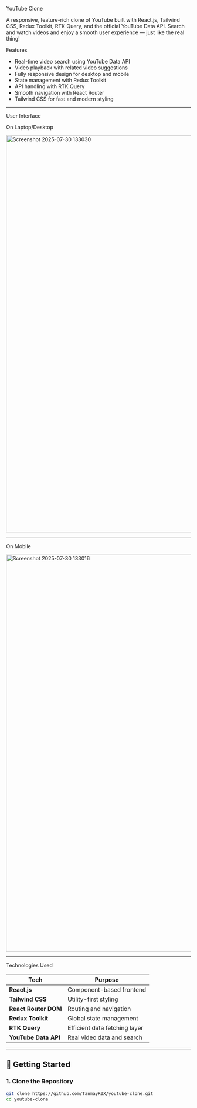 YouTube Clone

A responsive, feature-rich clone of YouTube built with React.js, Tailwind CSS, Redux Toolkit, RTK Query, and the official YouTube Data API. Search and watch videos and enjoy a smooth user experience — just like the real thing!


 Features

-  Real-time video search using YouTube Data API
-  Video playback with related video suggestions
-  Fully responsive design for desktop and mobile
-  State management with Redux Toolkit
-  API handling with RTK Query
-  Smooth navigation with React Router
-  Tailwind CSS for fast and modern styling

---

User Interface

 On Laptop/Desktop


<img width="1920" height="1080" alt="Screenshot 2025-07-30 133030" src="https://github.com/user-attachments/assets/60ecc25d-944e-4db2-a187-5de611055d04" />
 
---
 On Mobile

<img width="1920" height="1080" alt="Screenshot 2025-07-30 133016" src="https://github.com/user-attachments/assets/748eaeae-57c7-4eb8-98d7-d6dd7022e7c4" />


---

Technologies Used

| Tech               | Purpose                         |
|--------------------|----------------------------------|
| **React.js**        | Component-based frontend         |
| **Tailwind CSS**    | Utility-first styling            |
| **React Router DOM**| Routing and navigation           |
| **Redux Toolkit**   | Global state management          |
| **RTK Query**       | Efficient data fetching layer    |
| **YouTube Data API**| Real video data and search       |

---

## 📂 Getting Started

### 1. Clone the Repository

```bash
git clone https://github.com/TanmayR0X/youtube-clone.git
cd youtube-clone
